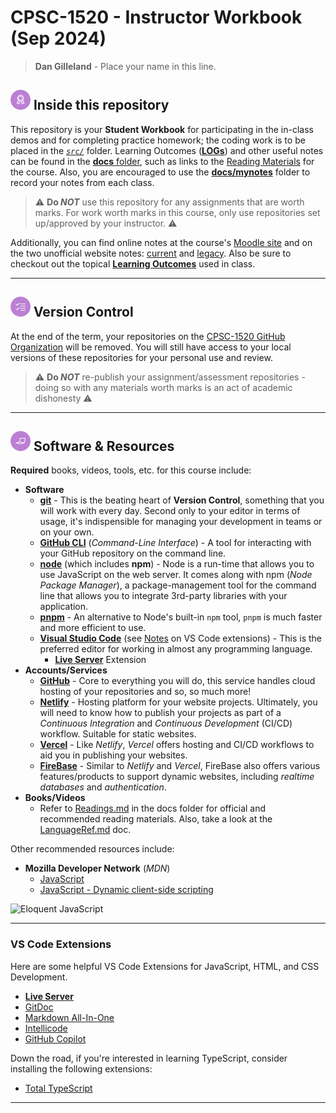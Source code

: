 # CPSC-1520 - **Instructor Workbook** (Sep 2024)

> **Dan Gilleland** - Place your name in this line.

## ![Inside This Repo](./docs/images/level.png) Inside this repository

This repository is your **Student Workbook** for participating in the in-class demos and for completing practice homework; the coding work is to be placed in the [*`src/`*](./src/ReadMe.md) folder. Learning Outcomes ([**LOGs**](./docs/logs/ReadMe.md)) and other useful notes can be found in the [**docs** folder](./docs), such as links to the [Reading Materials](./docs/Readings.md) for the course. Also, you are encouraged to use the [**docs/mynotes**](./docs/mynotes/ReadMe.md) folder to record your notes from each class.

> :warning: **Do *NOT*** use this repository for any assignments that are worth marks. For work worth marks in this course, only use repositories set up/approved by your instructor. :warning:

Additionally, you can find online notes at the course's [Moodle site](https://moodle.nait.ca) and on the two unofficial website notes: [current](https://cpsc-1520.github.io/cpsc1520/) and [legacy](https://cpsc-1520.github.io). Also be sure to checkout out the topical [**Learning Outcomes**](https://cpsc-1520.github.io/LOGs.html) used in class.

----

## ![Version Control](./docs/images/tasks.png) Version Control

At the end of the term, your repositories on the [CPSC-1520 GitHub Organization](https://github.com/CPSC-1520) will be removed. You will still have access to your local versions of these repositories for your personal use and review.

> :warning: **Do *NOT*** re-publish your assignment/assessment repositories - doing so with any materials worth marks is an act of academic dishonesty :warning:

----

## ![Software et.al.](./docs/images/code.png) Software & Resources

**Required** books, videos, tools, etc. for this course include:

- **Software**
  - [**git**](https://git-scm.com/downloads) - This is the beating heart of **Version Control**, something that you will work with every day. Second only to your editor in terms of usage, it's indispensible for managing your development in teams or on your own.
  - [**GitHub CLI**](https://cli.github.com/) (*Command-Line Interface*) - A tool for interacting with your GitHub repository on the command line.
  - [**node**](https://nodejs.org/en/download/) (which includes **npm**) - Node is a run-time that allows you to use JavaScript on the web server. It comes along with npm (*Node Package Manager*), a package-management tool for the command line that allows you to integrate 3rd-party libraries with your application.
  - [**pnpm**](https://pnpm.io) - An alternative to Node's built-in `npm` tool, `pnpm` is much faster and more efficient to use.
  - [**Visual Studio Code**](https://code.visualstudio.com) (see [Notes](#vs-code-extensions) on VS Code extensions) - This is the preferred editor for working in almost any programming language.
    - [**Live Server**](https://marketplace.visualstudio.com/items?itemName=ritwickdey.LiveServer) Extension
- **Accounts/Services**
  - [**GitHub**](https://github.com) - Core to everything you will do, this service handles cloud hosting of your repositories and so, so much more!
  - [**Netlify**](https://www.netlify.com/) - Hosting platform for your website projects. Ultimately, you will need to know how to publish your projects as part of a *Continuous Integration* and *Continuous Development* (CI/CD) workflow. Suitable for static websites.
  - [**Vercel**](https://vercel.com/) - Like *Netlify*, *Vercel* offers hosting and CI/CD workflows to aid you in publishing your websites.
  - [**FireBase**](https://firebase.google.com/) - Similar to *Netlify* and *Vercel*, FireBase also offers various features/products to support dynamic websites, including *realtime databases* and *authentication*.
- **Books/Videos**
  - Refer to [Readings.md](./docs/Readings.md) in the docs folder for official and recommended reading materials. Also, take a look at the [LanguageRef.md](./docs/LanguageRef.md) doc.

Other recommended resources include:

- **Mozilla Developer Network** (*MDN*)
  - [JavaScript](https://developer.mozilla.org/en-US/docs/Web/JavaScript)
  - [JavaScript - Dynamic client-side scripting](https://developer.mozilla.org/en-US/docs/Learn/JavaScript)

![Eloquent JavaScript](https://eloquentjavascript.net/img/cover.jpg)

----

### VS Code Extensions

Here are some helpful VS Code Extensions for JavaScript, HTML, and CSS Development.

- [**Live Server**](https://marketplace.visualstudio.com/items?itemName=ritwickdey.LiveServer)
- [GitDoc](https://marketplace.visualstudio.com/items?itemName=vsls-contrib.gitdoc)
- [Markdown All-In-One](https://marketplace.visualstudio.com/items?itemName=yzhang.markdown-all-in-one)
- [Intellicode](https://marketplace.visualstudio.com/items?itemName=VisualStudioExptTeam.vscodeintellicode)
- [GitHub Copilot](https://marketplace.visualstudio.com/items?itemName=GitHub.copilot)

Down the road, if you're interested in learning TypeScript, consider installing the following extensions:

- [Total TypeScript](https://marketplace.visualstudio.com/items?itemName=mattpocock.ts-error-translator)

----
